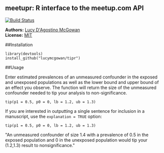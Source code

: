 meetupr: R interface to the meetup.com API
--------------------

[![Build Status](https://travis-ci.org/rladies/meetupr.svg?branch=master)](https://travis-ci.org/rladies/meetupr)

**Authors:** [Lucy D'Agostino McGowan](http://www.lucymcgowan.com)<br/>
**License:** [MIT](https://opensource.org/licenses/MIT)


##Installation

```
library(devtools)
install_github("lucymcgowan/tipr")
```

##Usage

Enter estimated prevalences of an unmeasured confounder in the exposed and unexposed populations as well as the lower bound and upper bound of an effect you observe. The function will return the size of the unmeasured confounder needed to tip your analysis to non-significance.
```
tip(p1 = 0.5, p0 = 0, lb = 1.2, ub = 1.3)
```

If you are interested in outputting a single sentence for inclusion in a manuscript, use the `explanation = TRUE` option:
```
tip(p1 = 0.5, p0 = 0, lb = 1.2, ub = 1.3)
```
"An unmeasured confounder of size 1.4 with a prevalence of 0.5 in the exposed population and 0 in the unexposed population would tip your (1.2,1.3) result to nonsignificance."
